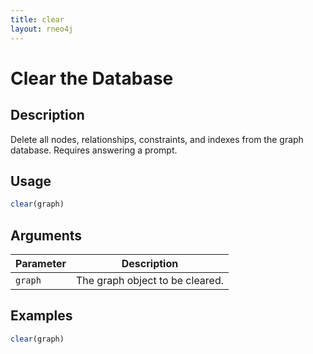 ```yaml
---
title: clear
layout: rneo4j
---
```


# Clear the Database

## Description

Delete all nodes, relationships, constraints, and indexes from the graph database. Requires answering a prompt.

## Usage

```r
clear(graph)
```

## Arguments

| Parameter | Description | 
| --------- | ----------- |
| `graph`   | The graph object to be cleared. |

## Examples

```r
clear(graph)
```